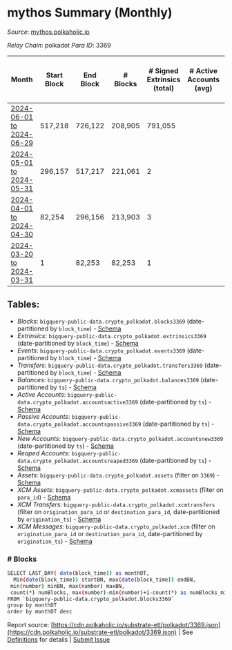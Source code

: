 # mythos Summary (Monthly)

_Source_: [mythos.polkaholic.io](https://mythos.polkaholic.io)

*Relay Chain*: polkadot
*Para ID*: 3369



| Month | Start Block | End Block | # Blocks | # Signed Extrinsics (total) | # Active Accounts (avg) | # Addresses with Balances (max) | Issues |
| ----- | ----------- | --------- | -------- | --------------------------- | ----------------------- | ------------------------------- | ------ |
| [2024-06-01 to 2024-06-29](/polkadot/3369-mythos/2024-06-30.md) | 517,218 | 726,122 | 208,905 | 791,055 |  | 790,475 | -   |   
| [2024-05-01 to 2024-05-31](/polkadot/3369-mythos/2024-05-31.md) | 296,157 | 517,217 | 221,061 | 2 |  | 3 | -   |   
| [2024-04-01 to 2024-04-30](/polkadot/3369-mythos/2024-04-30.md) | 82,254 | 296,156 | 213,903 | 3 |  | 2 | -   |   
| [2024-03-20 to 2024-03-31](/polkadot/3369-mythos/2024-03-31.md) | 1 | 82,253 | 82,253 | 1 |  | 2 | -   |   

## Tables:

* _Blocks_: `bigquery-public-data.crypto_polkadot.blocks3369` (date-partitioned by `block_time`) - [Schema](/schema/balances.json)
* _Extrinsics_: `bigquery-public-data.crypto_polkadot.extrinsics3369` (date-partitioned by `block_time`) - [Schema](/schema/extrinsics.json)
* _Events_: `bigquery-public-data.crypto_polkadot.events3369` (date-partitioned by `block_time`) - [Schema](/schema/events.json)
* _Transfers_: `bigquery-public-data.crypto_polkadot.transfers3369` (date-partitioned by `block_time`) - [Schema](/schema/transfers.json)
* _Balances_: `bigquery-public-data.crypto_polkadot.balances3369` (date-partitioned by `ts`) - [Schema](/schema/balances.json)
* _Active Accounts_: `bigquery-public-data.crypto_polkadot.accountsactive3369` (date-partitioned by `ts`) - [Schema](/schema/accountsactive.json)
* _Passive Accounts_: `bigquery-public-data.crypto_polkadot.accountspassive3369` (date-partitioned by `ts`) - [Schema](/schema/accountspassive.json)
* _New Accounts_: `bigquery-public-data.crypto_polkadot.accountsnew3369` (date-partitioned by `ts`) - [Schema](/schema/accountsnew.json)
* _Reaped Accounts_: `bigquery-public-data.crypto_polkadot.accountsreaped3369` (date-partitioned by `ts`) - [Schema](/schema/accountsreaped.json)
* _Assets_: `bigquery-public-data.crypto_polkadot.assets` (filter on `3369`) - [Schema](/schema/assets.json)
* _XCM Assets_: `bigquery-public-data.crypto_polkadot.xcmassets` (filter on `para_id`) - [Schema](/schema/xcmassets.json)
* _XCM Transfers_: `bigquery-public-data.crypto_polkadot.xcmtransfers` (filter on `origination_para_id` or `destination_para_id`, date-partitioned by `origination_ts`) - [Schema](/schema/xcmtransfers.json)
* _XCM Messages_: `bigquery-public-data.crypto_polkadot.xcm` (filter on `origination_para_id` or `destination_para_id`, date-partitioned by `origination_ts`) - [Schema](/schema/xcm.json)

### # Blocks
```bash
SELECT LAST_DAY( date(block_time)) as monthDT,
  Min(date(block_time)) startBN, max(date(block_time)) endBN, 
 min(number) minBN, max(number) maxBN, 
 count(*) numBlocks, max(number)-min(number)+1-count(*) as numBlocks_missing 
FROM `bigquery-public-data.crypto_polkadot.blocks3369` 
group by monthDT 
order by monthDT desc
```


Report source: [https://cdn.polkaholic.io/substrate-etl/polkadot/3369.json](https://cdn.polkaholic.io/substrate-etl/polkadot/3369.json) | See [Definitions](/DEFINITIONS.md) for details | [Submit Issue](https://github.com/colorfulnotion/substrate-etl/issues)
